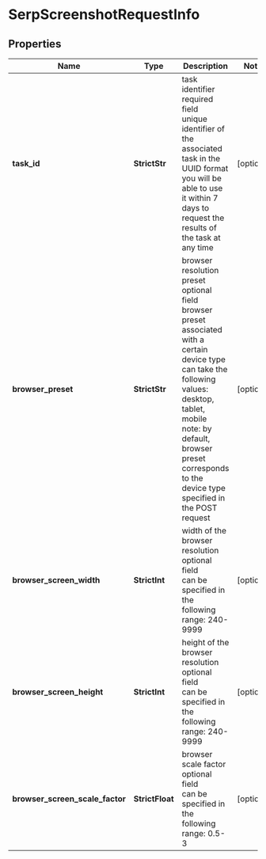 # SerpScreenshotRequestInfo


## Properties

| Name | Type | Description | Notes |
|------------ | ------------- | ------------- | -------------|
**task_id** | **StrictStr** | task identifier<br>required field<br>unique identifier of the associated task in the UUID format<br>you will be able to use it within 7 days to request the results of the task at any time |[optional]|
**browser_preset** | **StrictStr** | browser resolution preset<br>optional field<br>browser preset associated with a certain device type<br>can take the following values: desktop, tablet, mobile<br>note: by default, browser preset corresponds to the device type specified in the POST request |[optional]|
**browser_screen_width** | **StrictInt** | width of the browser resolution<br>optional field<br>can be specified in the following range: 240-9999 |[optional]|
**browser_screen_height** | **StrictInt** | height of the browser resolution<br>optional field<br>can be specified in the following range: 240-9999 |[optional]|
**browser_screen_scale_factor** | **StrictFloat** | browser scale factor<br>optional field<br>can be specified in the following range: 0.5-3 |[optional]|